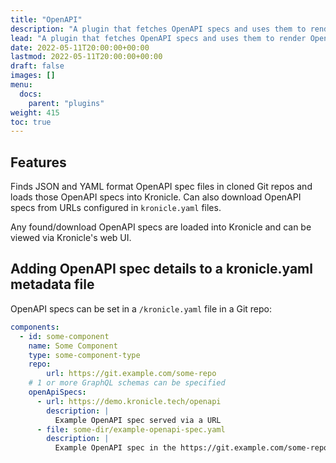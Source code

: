 ```yaml
---
title: "OpenAPI"
description: "A plugin that fetches OpenAPI specs and uses them to render OpenAPI based API documentation."
lead: "A plugin that fetches OpenAPI specs and uses them to render OpenAPI based API documentation."
date: 2022-05-11T20:00:00+00:00
lastmod: 2022-05-11T20:00:00+00:00
draft: false
images: []
menu:
  docs:
    parent: "plugins"
weight: 415
toc: true
---
```


## Features

Finds JSON and YAML format OpenAPI spec files in cloned Git repos and loads those OpenAPI specs into Kronicle.  Can
also download OpenAPI specs from URLs configured in `kronicle.yaml` files.

Any found/download OpenAPI specs are loaded into Kronicle and can be viewed via Kronicle's web UI.


## Adding OpenAPI spec details to a kronicle.yaml metadata file

OpenAPI specs can be set in a `/kronicle.yaml` file in a Git repo:

```yaml
components:
  - id: some-component
    name: Some Component
    type: some-component-type
    repo:
        url: https://git.example.com/some-repo
    # 1 or more GraphQL schemas can be specified
    openApiSpecs:
      - url: https://demo.kronicle.tech/openapi
        description: |
          Example OpenAPI spec served via a URL
      - file: some-dir/example-openapi-spec.yaml
        description: |
          Example OpenAPI spec in the https://git.example.com/some-repo repo
```

